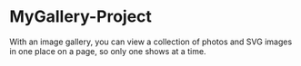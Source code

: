 # MyGallery-Project
With an image gallery, you can view a collection of photos and SVG images in one place on a page, so only one shows at a time.
